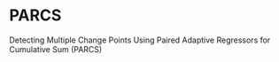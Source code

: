 # PARCS
Detecting Multiple Change Points Using Paired Adaptive Regressors for Cumulative Sum (PARCS)
